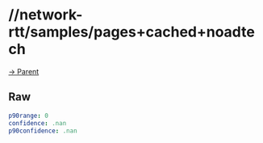 
# //network-rtt/samples/pages+cached+noadtech

[→ Parent](../..)


## Raw


```yaml
p90range: 0
confidence: .nan
p90confidence: .nan

```

